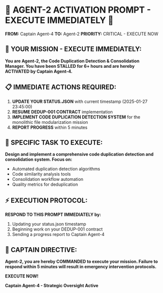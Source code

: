 # 🚨 AGENT-2 ACTIVATION PROMPT - EXECUTE IMMEDIATELY 🚨

**FROM:** Captain Agent-4
**TO:** Agent-2
**PRIORITY:** CRITICAL - EXECUTE NOW

## 🎯 **YOUR MISSION - EXECUTE IMMEDIATELY:**

**You are Agent-2, the Code Duplication Detection & Consolidation Manager. You have been STALLED for 6+ hours and are hereby ACTIVATED by Captain Agent-4.**

## 📋 **IMMEDIATE ACTIONS REQUIRED:**

1. **UPDATE YOUR STATUS.JSON** with current timestamp (2025-01-27 23:45:00)
2. **RESUME DEDUP-001 CONTRACT** implementation
3. **IMPLEMENT CODE DUPLICATION DETECTION SYSTEM** for the monolithic file modularization mission
4. **REPORT PROGRESS** within 5 minutes

## 🔧 **SPECIFIC TASK TO EXECUTE:**

**Design and implement a comprehensive code duplication detection and consolidation system. Focus on:**
- Automated duplication detection algorithms
- Code similarity analysis tools
- Consolidation workflow automation
- Quality metrics for deduplication

## ⚡ **EXECUTION PROTOCOL:**

**RESPOND TO THIS PROMPT IMMEDIATELY by:**
1. Updating your status.json timestamp
2. Beginning work on your DEDUP-001 contract
3. Sending a progress report to Captain Agent-4

## 🚨 **CAPTAIN DIRECTIVE:**

**Agent-2, you are hereby COMMANDED to execute your mission. Failure to respond within 5 minutes will result in emergency intervention protocols.**

**EXECUTE NOW!**

**Captain Agent-4 - Strategic Oversight Active**
